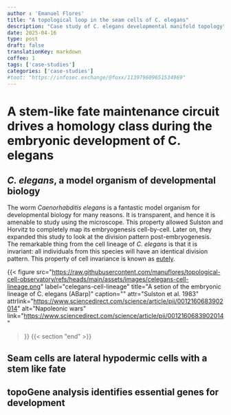 ```yaml
---
author : 'Emanuel Flores'
title: "A topological loop in the seam cells of C. elegans"
description: "Case study of C. elegans developmental manifold topology"
date: 2025-04-16
type: post
draft: false
translationKey: markdown
coffee: 1
tags: ['case-studies']
categories: ['case-studies']
#toot: "https://infosec.exchange/@foxx/113979609651534969"
---
```


# A stem-like fate maintenance circuit drives a homology class during the embryonic development of C. elegans

<!--
<div class="l-page">
  <iframe src="/interactive_plots/test.html" frameborder='0' scrolling='no' height="500px" width="100%" style="border: 1px dashed grey;"></iframe>
</div>
-->


## *C. elegans*, a model organism of developmental biology

The worm *Caenorhabditis elegans* is a fantastic model organism for developmental biology for many reasons. 
It is transparent, and hence it is amenable to study using the microscope. This property allowed Sulston and Horvitz to 
completely map its embryogenesis cell-by-cell. Later on, they expanded this study to look at the division pattern post-embryogenesis. The remarkable thing from the cell lineage of *C. elegans* is that it is invariant: all individuals from this species will have an identical division pattern.
This property of cell invariance is known as [eutely](https://en.wikipedia.org/wiki/Eutely).

{{< figure
  src="https://raw.githubusercontent.com/manuflores/topological-cell-observatory/refs/heads/main/assets/images/celegans-cell-lineage.png"
  label="celegans-cell-lineage"
  title="A setion of the embryonic lineage of C. elegans (ABarp)"
  caption=""
  attr="Sulston et al. 1983"
  attrlink="https://www.sciencedirect.com/science/article/pii/0012160683902014"
  alt="Napoleonic wars"
  link="https://www.sciencedirect.com/science/article/pii/0012160683902014"
 >}}
{{< section "end" >}}

<!--![A section of the embryonic lineage of C. elegans from Sulston et al. 1983]()-->

## Seam cells are lateral hypodermic cells with a stem like fate

## topoGene analysis identifies essential genes for development